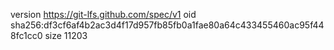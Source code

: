 version https://git-lfs.github.com/spec/v1
oid sha256:df3cf6af4b2ac3d4f17d957fb85fb0a1fae80a64c433455460ac95f448fc1cc0
size 11203
